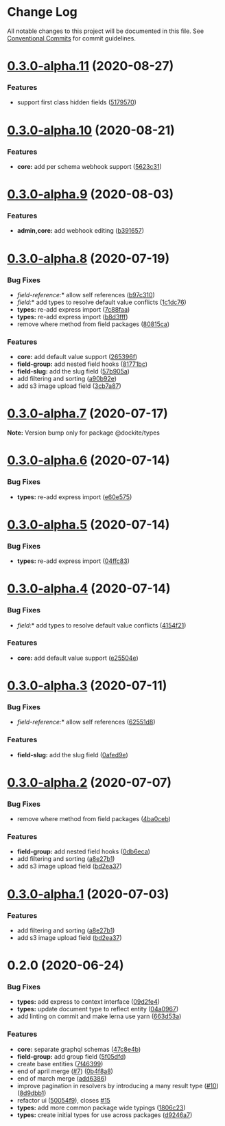 # Change Log

All notable changes to this project will be documented in this file.
See [Conventional Commits](https://conventionalcommits.org) for commit guidelines.

# [0.3.0-alpha.11](https://github.com/dockite/dockite/compare/@dockite/types@0.3.0-alpha.10...@dockite/types@0.3.0-alpha.11) (2020-08-27)


### Features

* support first class hidden fields ([5179570](https://github.com/dockite/dockite/commit/5179570148c1caa8973a732253598bed818428a2))





# [0.3.0-alpha.10](https://github.com/dockite/dockite/compare/@dockite/types@0.3.0-alpha.9...@dockite/types@0.3.0-alpha.10) (2020-08-21)


### Features

* **core:** add per schema webhook support ([5623c31](https://github.com/dockite/dockite/commit/5623c315d65daa5b26a7c8944805ca1106cc6f65))





# [0.3.0-alpha.9](https://github.com/dockite/dockite/compare/@dockite/types@0.3.0-alpha.8...@dockite/types@0.3.0-alpha.9) (2020-08-03)


### Features

* **admin,core:** add webhook editing ([b391657](https://github.com/dockite/dockite/commit/b391657487f62c756225dc4a0c6cc51da46f7059))





# [0.3.0-alpha.8](https://github.com/dockite/dockite/compare/@dockite/types@0.2.0...@dockite/types@0.3.0-alpha.8) (2020-07-19)


### Bug Fixes

* **field-reference*:** allow self references ([b97c310](https://github.com/dockite/dockite/commit/b97c3103dca8c2e47ffa888f5eee91caa2c8c616))
* **field*:** add types to resolve default value conflicts ([1c1dc76](https://github.com/dockite/dockite/commit/1c1dc76c3d1ec5b503b53192dd0ef32a5aacaf30))
* **types:** re-add express import ([7c88faa](https://github.com/dockite/dockite/commit/7c88faab7496aef0c004725b62dec8fa06d57669))
* **types:** re-add express import ([b8d3fff](https://github.com/dockite/dockite/commit/b8d3fff04e2c8054ab60162a27a2db84ce06bd02))
* remove where method from field packages ([80815ca](https://github.com/dockite/dockite/commit/80815caeddf977c6e061ec4d0cc4805f5cd5d87a))


### Features

* **core:** add default value support ([265396f](https://github.com/dockite/dockite/commit/265396f0107644c02eb8a2bf74ad89e1fa703937))
* **field-group:** add nested field hooks ([81771bc](https://github.com/dockite/dockite/commit/81771bc9f8d5c19f552ca9f5e9f552359a17935a))
* **field-slug:** add the slug field ([57b905a](https://github.com/dockite/dockite/commit/57b905af68ddd29b447294026594ff3fcc43c0e0))
* add filtering and sorting ([a90b92e](https://github.com/dockite/dockite/commit/a90b92e28d1dbc2b05dbfb4089923891cd94b900))
* add s3 image upload field ([3cb7a87](https://github.com/dockite/dockite/commit/3cb7a877de72da2398c9d9d5ac8ad9fa44fe7ca2))





# [0.3.0-alpha.7](https://github.com/dockite/dockite/compare/@dockite/types@0.3.0-alpha.6...@dockite/types@0.3.0-alpha.7) (2020-07-17)

**Note:** Version bump only for package @dockite/types





# [0.3.0-alpha.6](https://github.com/dockite/dockite/compare/@dockite/types@0.3.0-alpha.5...@dockite/types@0.3.0-alpha.6) (2020-07-14)


### Bug Fixes

* **types:** re-add express import ([e60e575](https://github.com/dockite/dockite/commit/e60e575fd5567b62833a0eacc18b413702f6b243))





# [0.3.0-alpha.5](https://github.com/dockite/dockite/compare/@dockite/types@0.3.0-alpha.4...@dockite/types@0.3.0-alpha.5) (2020-07-14)


### Bug Fixes

* **types:** re-add express import ([04ffc83](https://github.com/dockite/dockite/commit/04ffc83d76d152476ddf284caca7573ce64715c4))





# [0.3.0-alpha.4](https://github.com/dockite/dockite/compare/@dockite/types@0.3.0-alpha.3...@dockite/types@0.3.0-alpha.4) (2020-07-14)


### Bug Fixes

* **field*:** add types to resolve default value conflicts ([4154f21](https://github.com/dockite/dockite/commit/4154f213f0397aa133b385002cb64f97fd5a1da4))


### Features

* **core:** add default value support ([e25504e](https://github.com/dockite/dockite/commit/e25504e7d3d7d4b61b7c29ba4e25ffcaa7090f79))





# [0.3.0-alpha.3](https://github.com/dockite/dockite/compare/@dockite/types@0.3.0-alpha.2...@dockite/types@0.3.0-alpha.3) (2020-07-11)


### Bug Fixes

* **field-reference*:** allow self references ([62551d8](https://github.com/dockite/dockite/commit/62551d89c199a9b18061c3e8e5fd2f17d2a9f05c))


### Features

* **field-slug:** add the slug field ([0afed9e](https://github.com/dockite/dockite/commit/0afed9eb6294308960598c02de1dd985da6ab66d))





# [0.3.0-alpha.2](https://github.com/dockite/dockite/compare/@dockite/types@0.2.0...@dockite/types@0.3.0-alpha.2) (2020-07-07)


### Bug Fixes

* remove where method from field packages ([4ba0ceb](https://github.com/dockite/dockite/commit/4ba0ceb0a97b4704a0be3d9637d6782bc5c4bc62))


### Features

* **field-group:** add nested field hooks ([0db6eca](https://github.com/dockite/dockite/commit/0db6ecaff7f3f883302b135bc88e3fb8639999aa))
* add filtering and sorting ([a8e27b1](https://github.com/dockite/dockite/commit/a8e27b14ada9ec485411520f4c62db8d7958c681))
* add s3 image upload field ([bd2ea37](https://github.com/dockite/dockite/commit/bd2ea37016f996795b742748e1ada80667127c94))





# [0.3.0-alpha.1](https://github.com/dockite/dockite/compare/@dockite/types@0.2.0...@dockite/types@0.3.0-alpha.1) (2020-07-03)


### Features

* add filtering and sorting ([a8e27b1](https://github.com/dockite/dockite/commit/a8e27b14ada9ec485411520f4c62db8d7958c681))
* add s3 image upload field ([bd2ea37](https://github.com/dockite/dockite/commit/bd2ea37016f996795b742748e1ada80667127c94))





# 0.2.0 (2020-06-24)


### Bug Fixes

* **types:** add express to context interface ([09d2fe4](https://github.com/dockite/dockite/commit/09d2fe4ff50128110ed2ecd0b858562f91bcdc0e))
* **types:** update document type to reflect entity ([04a0967](https://github.com/dockite/dockite/commit/04a096738d994d50e3ea82da061e8155a6fa2650))
* add linting on commit and make lerna use yarn ([663d53a](https://github.com/dockite/dockite/commit/663d53a6a576ea09fa93a2ad238d1ef80b557f10))


### Features

* **core:** separate graphql schemas ([47c8e4b](https://github.com/dockite/dockite/commit/47c8e4bd6c30460d8d5f3c59311fee39f122a299))
* **field-group:** add group field ([5f05dfd](https://github.com/dockite/dockite/commit/5f05dfda7a00a5193d4cdd322b929d3cd27d95ac))
* create base entities ([7f46399](https://github.com/dockite/dockite/commit/7f46399e80d61f82f7640326a48a4da130b5e9df))
* end of april merge  ([#7](https://github.com/dockite/dockite/issues/7)) ([0b4f8a8](https://github.com/dockite/dockite/commit/0b4f8a8ebd6da6118eee6e219817d7c85d611200))
* end of march merge ([add6386](https://github.com/dockite/dockite/commit/add6386a91a2e7368ae8b5b623eb48a74e2e3312))
* improve pagination in resolvers by introducing a many result type ([#10](https://github.com/dockite/dockite/issues/10)) ([8d9dbb1](https://github.com/dockite/dockite/commit/8d9dbb1663d97fe4cb533f9d0b2d06cb247c2654))
* refactor ui ([50054f9](https://github.com/dockite/dockite/commit/50054f980c990822e7e6ceffe05d0799f2e5dcd5)), closes [#15](https://github.com/dockite/dockite/issues/15)
* **types:** add more common package wide typings ([1806c23](https://github.com/dockite/dockite/commit/1806c23cc80f46fc4200b9d947b5de0ffc619278))
* **types:** create initial types for use across packages ([d9246a7](https://github.com/dockite/dockite/commit/d9246a773e0b3cb0eada996213a6a71789720120))
